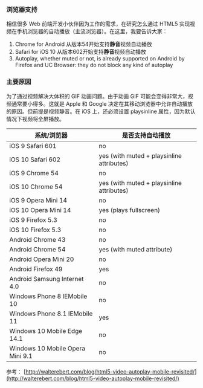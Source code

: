 ### 浏览器支持

相信很多 Web 前端开发小伙伴因为工作的需求，在研究怎么通过 HTML5 实现视频在手机浏览器的自动播放（主流浏览器）。在这里，我要告诉大家：

  1. Chrome for Android 从版本54开始支持**静音**视频自动播放
  2. Safari for iOS 10 从版本602开始支持**静音**视频自动播放
  3. Autoplay, whether muted or not, is already supported on Android by Firefox and UC Browser: they do not block any kind of autoplay



### 主要原因

为了通过视频解决大体积的 GIF 动画问题。由于动画 GIF 可能会变得非常大，视频通常要小得多。这就是 Apple 和 Google 决定在其移动浏览器中允许自动播放的原因。但前提是视频静音。在 iOS 上，还必须设置 playsinline 属性，因为默认情况下视频将全屏播放。

| 系统/浏览器                      | 是否支持自动播放                          |
| -------------------------------- | ----------------------------------------- |
| iOS 9 Safari 601                 | no                                        |
| iOS 10 Safari 602                | yes (with muted + playsinline attributes) |
| iOS 9 Chrome 54                  | no                                        |
| iOS 10 Chrome 54                 | yes (with muted + playsinline attributes) |
| iOS 9 Opera Mini 14              | no                                        |
| iOS 10 Opera Mini 14             | yes (plays fullscreen)                    |
| iOS 9 Firefox 5.3                | no                                        |
| iOS 10 Firefox 5.3               | no                                        |
| Android Chrome 43                | no                                        |
| Android Chrome 54                | yes (with muted attribute)                |
| Android Opera Mini 20            | no                                        |
| Android Firefox 49               | yes                                       |
| Android Samsung Internet 4.0     | no                                        |
| Windows Phone 8 IEMobile 10      | no                                        |
| Windows Phone 8.1 IEMobile 11    | yes                                       |
| Windows 10 Mobile Edge 14.1      | no                                        |
| Windows 10 Mobile Opera Mini 9.1 | no                                        |



参考：
[http://walterebert.com/blog/html5-video-autoplay-mobile-revisited/](http://walterebert.com/blog/html5-video-autoplay-mobile-revisited/)